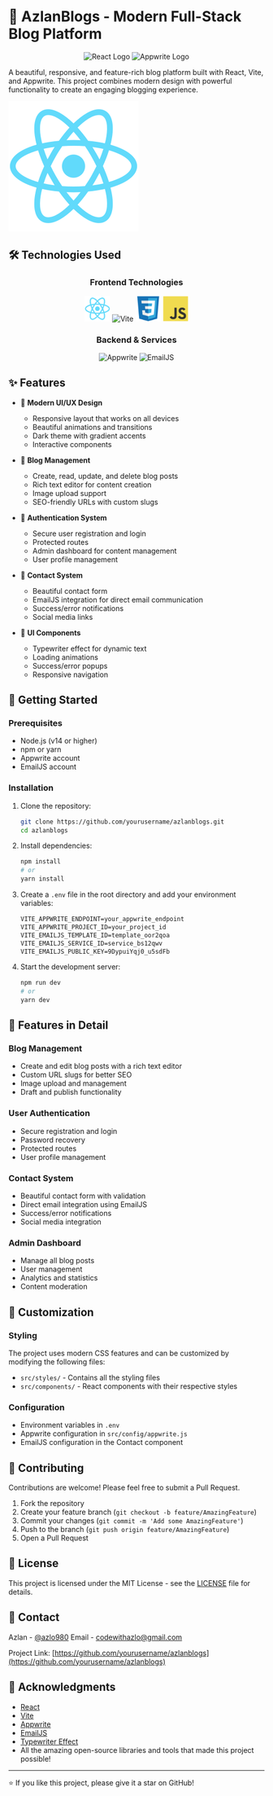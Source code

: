 # 🚀 AzlanBlogs - Modern Full-Stack Blog Platform

<div align="center">
  <img src="https://upload.wikimedia.org/wikipedia/commons/thumb/a/a7/React-icon.svg/1200px-React-icon.svg.png" alt="React Logo" width="100" height="100"/>
  <img src="https://appwrite.io/images-ee/press/logo-press-kit.svg" alt="Appwrite Logo" width="200" height="100"/>
</div>

A beautiful, responsive, and feature-rich blog platform built with React, Vite, and Appwrite. This project combines modern design with powerful functionality to create an engaging blogging experience.

![Blog Preview](https://raw.githubusercontent.com/devicons/devicon/master/icons/react/react-original.svg)

## 🛠️ Technologies Used

<div align="center">
  <h3>Frontend Technologies</h3>
  <img src="https://raw.githubusercontent.com/devicons/devicon/master/icons/react/react-original.svg" alt="React" width="50" height="50"/>
  <img src="https://vitejs.dev/logo.svg" alt="Vite" width="50" height="50"/>
  <img src="https://raw.githubusercontent.com/devicons/devicon/master/icons/css3/css3-original.svg" alt="CSS3" width="50" height="50"/>
  <img src="https://raw.githubusercontent.com/devicons/devicon/master/icons/javascript/javascript-original.svg" alt="JavaScript" width="50" height="50"/>
  
  <h3>Backend & Services</h3>
  <img src="https://appwrite.io/images-ee/press/logo-press-kit.svg" alt="Appwrite" width="100" height="50"/>
  <img src="https://www.emailjs.com/assets/img/logo.svg" alt="EmailJS" width="100" height="50"/>
</div>

## ✨ Features

- 🌟 **Modern UI/UX Design**
  - Responsive layout that works on all devices
  - Beautiful animations and transitions
  - Dark theme with gradient accents
  - Interactive components

- 📝 **Blog Management**
  - Create, read, update, and delete blog posts
  - Rich text editor for content creation
  - Image upload support
  - SEO-friendly URLs with custom slugs

- 🔐 **Authentication System**
  - Secure user registration and login
  - Protected routes
  - Admin dashboard for content management
  - User profile management

- 📧 **Contact System**
  - Beautiful contact form
  - EmailJS integration for direct email communication
  - Success/error notifications
  - Social media links

- 🎨 **UI Components**
  - Typewriter effect for dynamic text
  - Loading animations
  - Success/error popups
  - Responsive navigation

## 🚀 Getting Started

### Prerequisites

- Node.js (v14 or higher)
- npm or yarn
- Appwrite account
- EmailJS account

### Installation

1. Clone the repository:
   ```bash
   git clone https://github.com/yourusername/azlanblogs.git
   cd azlanblogs
   ```

2. Install dependencies:
   ```bash
   npm install
   # or
   yarn install
   ```

3. Create a `.env` file in the root directory and add your environment variables:
   ```env
   VITE_APPWRITE_ENDPOINT=your_appwrite_endpoint
   VITE_APPWRITE_PROJECT_ID=your_project_id
   VITE_EMAILJS_TEMPLATE_ID=template_oor2qoa
   VITE_EMAILJS_SERVICE_ID=service_bs12qwv
   VITE_EMAILJS_PUBLIC_KEY=9DypuiYqj0_u5sdFb
   ```

4. Start the development server:
   ```bash
   npm run dev
   # or
   yarn dev
   ```

## 📱 Features in Detail

### Blog Management
- Create and edit blog posts with a rich text editor
- Custom URL slugs for better SEO
- Image upload and management
- Draft and publish functionality

### User Authentication
- Secure registration and login
- Password recovery
- Protected routes
- User profile management

### Contact System
- Beautiful contact form with validation
- Direct email integration using EmailJS
- Success/error notifications
- Social media integration

### Admin Dashboard
- Manage all blog posts
- User management
- Analytics and statistics
- Content moderation

## 🎨 Customization

### Styling
The project uses modern CSS features and can be customized by modifying the following files:
- `src/styles/` - Contains all the styling files
- `src/components/` - React components with their respective styles

### Configuration
- Environment variables in `.env`
- Appwrite configuration in `src/config/appwrite.js`
- EmailJS configuration in the Contact component

## 🤝 Contributing

Contributions are welcome! Please feel free to submit a Pull Request.

1. Fork the repository
2. Create your feature branch (`git checkout -b feature/AmazingFeature`)
3. Commit your changes (`git commit -m 'Add some AmazingFeature'`)
4. Push to the branch (`git push origin feature/AmazingFeature`)
5. Open a Pull Request

## 📝 License

This project is licensed under the MIT License - see the [LICENSE](LICENSE) file for details.

## 👥 Contact

Azlan - [@azlo980](https://twitter.com/azlo980)
Email - codewithazlo@gmail.com

Project Link: [https://github.com/yourusername/azlanblogs](https://github.com/yourusername/azlanblogs)

## 🙏 Acknowledgments

- [React](https://reactjs.org/)
- [Vite](https://vitejs.dev/)
- [Appwrite](https://appwrite.io/)
- [EmailJS](https://www.emailjs.com/)
- [Typewriter Effect](https://github.com/tameemsafi/typewriterjs)
- All the amazing open-source libraries and tools that made this project possible!

---

⭐️ If you like this project, please give it a star on GitHub!
